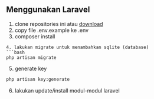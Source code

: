 ## Menggunakan Laravel
1. clone repositories ini atau [download](https://github.com/arthawebid/webprog-laraproject-H/archive/refs/heads/main.zip)
2. copy file .env.example ke .env
3. composer install
```
4. lakukan migrate untuk menambahkan sqlite (database)
```bash
php artisan migrate
```
5. generate key
```bash
php artisan key:generate
```
6. lakukan update/install modul-modul laravel
```bash


